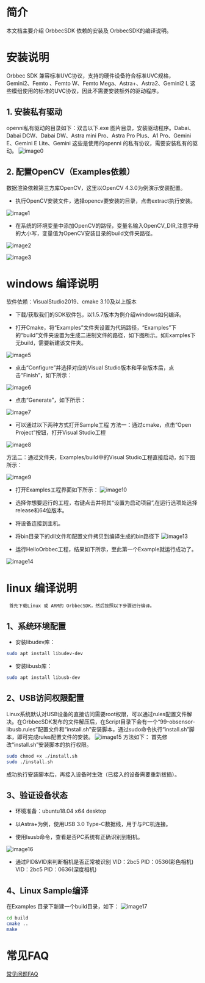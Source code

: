 <!-- 本文档面向开发者 -->
# 简介
本文档主要介绍 OrbbecSDK 依赖的安装及 OrbbecSDK的编译说明。

# 安装说明
Orbbec SDK 兼容标准UVC协议，支持的硬件设备符合标准UVC规格，Gemini2、Femto 、Femto W、Femto Mega、Astra+、Astra2、Gemini2 L 这些模组使用的标准的UVC协议，因此不需要安装额外的驱动程序。
## 1. 安装私有驱动
openni私有驱动的目录如下：双击以下.exe 图片目录，安装驱动程序。Dabai、Dabai DCW、Dabai DW、Astra mini Pro、Astra Pro Plus、A1 Pro、Gemini E、Gemini E Lite、Gemini 这些是使用的openni 的私有协议，需要安装私有的驱动。
![image0](Image/orbbec_driver_000.png)

## 2. 配置OpenCV（Examples依赖）
数据渲染依赖第三方库OpenCV，这里以OpenCV 4.3.0为例演示安装配置。

* 执行OpenCV安装文件，选择opencv要安装的目录，点击extract执行安装。

![image1](Image/orbbec_opencv_001.png)

* 在系统的环境变量中添加OpenCV的路径，变量名输入OpenCV_DIR,注意字母的大小写，变量值为OpenCV安装目录的build文件夹路径。

![image2](Image/orbbec_opencv_002.png)

![image3](Image/orbbec_opencv_003.png)



# windows 编译说明
软件依赖：VisualStudio2019、cmake 3.10及以上版本

* 下载/获取我们的SDK软件包，以1.5.7版本为例介绍windows如何编译。

* 打开Cmake，将“Examples”文件夹设置为代码路径，“Examples”下的“build”文件夹设置为生成二进制文件的路径，如下图所示。如Examples下无build，需要新建该文件夹。

![image5](Image/orbbec_sample_005.png)

* 点击“Configure”并选择对应的Visual Studio版本和平台版本后，点击“Finish”，如下所示：

![image6](Image/orbbec_sample_006.png)

* 点击“Generate”，如下所示：

![image7](Image/orbbec_sample_007.png)

* 可以通过以下两种方式打开Sample工程
方法一：通过cmake，点击“Open Project”按钮，打开Visual Studio工程

![image8](Image/orbbec_sample_008.png)

方法二：通过文件夹，Examples/build中的Visual Studio工程直接启动，如下图所示：

![image9](Image/orbbec_sample_009.png)

* 打开Examples工程界面如下所示：
![image10](Image/orbbec_sample_010.png)

* 选择你想要运行的工程，右键点击并将其“设置为启动项目”,在运行选项处选择release和64位版本。

* 将设备连接到主机。

* 将bin目录下的dll文件和配置文件拷贝到编译生成的bin路径下
![image13](Image/orbbec_sample_013.png)

* 运行HelloOrbbec工程，结果如下所示，至此第一个Example就运行成功了。

![image14](Image/orbbec_sample_014.png)

# linux 编译说明
     首先下载Linux 或 ARM的 OrbbecSDK，然后按照以下步骤进行编译。
## 1、系统环境配置
* 安装libudev库：
``` bash
sudo apt install libudev-dev
``` 
* 安装libusb库：
``` bash
sudo apt install libusb-dev
``` 

## 2、USB访问权限配置
Linux系统默认对USB设备的直接访问需要root权限，可以通过rules配置文件解决。在OrbbecSDK发布的文件解压后，在Script目录下会有一个“99-obsensor-libusb.rules”配置文件和“install.sh”安装脚本，通过sudo命令执行“install.sh”脚本，即可完成rules配置文件的安装。
![image15](Image/orbbec_sample_linux_001.png)
方法如下： 首先修改“install.sh”安装脚本的执行权限。
``` bash
sudo chmod +x ./install.sh
sudo ./install.sh
``` 

成功执行安装脚本后，再接入设备时生效（已接入的设备需要重新拔插）。


## 3、验证设备状态
* 环境准备：ubuntu18.04 x64 desktop

* 以Astra+为例，使用USB 3.0 Type-C数据线，用于与PC机连接。

* 使用lsusb命令，查看是否PC系统有正确识别到相机。

![image16](Image/orbbec_sample_linux_002.png)
* 通过PID&VID来判断相机是否正常被识别
VID：2bc5	PID：0536(彩色相机)
VID：2bc5	PID：0636(深度相机)

## 4、Linux Sample编译
在Examples 目录下新建一个build目录，如下：
![image17](Image/orbbec_sample_linux_003.png)

``` bash
cd build 
cmake .. 
make 
``` 


# 常见FAQ

[常见问题FAQ](https://developer.orbbec.com.cn/technical_library.html?id=59) 

